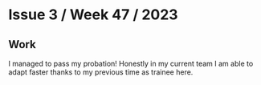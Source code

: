 # Issue 3 / Week 47 / 2023

## Work

I managed to pass my probation! Honestly in my current team I am able to adapt faster thanks to my
previous time as trainee here.
